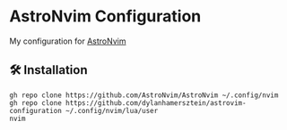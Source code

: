 # AstroNvim Configuration

My configuration for [AstroNvim](https://github.com/AstroNvim/AstroNvim)

## 🛠️ Installation

```shell
gh repo clone https://github.com/AstroNvim/AstroNvim ~/.config/nvim
gh repo clone https://github.com/dylanhamersztein/astrovim-configuration ~/.config/nvim/lua/user
nvim
```
